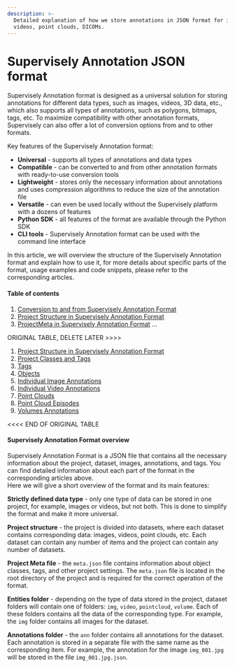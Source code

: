 ```yaml
---
description: >-
  Detailed explanation of how we store annotations in JSON format for images,
  videos, point clouds, DICOMs.
---
```


# Supervisely Annotation JSON format

Supervisely Annotation format is designed as a universal solution for storing annotations for different data types, such as images, videos, 3D data, etc., which also supports all types of annotations, such as polygons, bitmaps, tags, etc. To maximize compatibility with other annotation formats, Supervisely can also offer a lot of conversion options from and to other formats.<br>

Key features of the Supervisely Annotation format:
- **Universal** - supports all types of annotations and data types
- **Compatible** - can be converted to and from other annotation formats with ready-to-use conversion tools
- **Lightweight** - stores only the necessary information about annotations and uses compression algorithms to reduce the size of the annotation file
- **Versatile** - can even be used locally without the Supervisely platform with a dozens of features
- **Python SDK** - all features of the format are available through the Python SDK
- **CLI tools** - Supervisely Annotation format can be used with the command line interface

In this article, we will overview the structure of the Supervisely Annotation format and explain how to use it, for more details about specific parts of the format, usage examples and code snippets, please refer to the corresponding articles.

#### Table of contents
1. [Conversion to and from Supervisely Annotation Format](conversion.md)
2. [Project Structure in Supervisely Annotation Format](project-structure.md)
3. [ProjectMeta in Supervisely Annotation Format](project-meta.md)
...

ORIGINAL TABLE, DELETE LATER >>>>
1. [Project Structure in Supervisely Annotation Format](project-structure.md)
2. [Project Classes and Tags](project-classes-and-tags.md)
3. [Tags](tags.md)
4. [Objects](objects.md)
5. [Individual Image Annotations](individual-image-annotations.md)
6. [Individual Video Annotations](individual-video-annotations.md)
7. [Point Clouds](point-clouds.md)
7. [Point Cloud Episodes](point-cloud-episodes.md)
8. [Volumes Annotations](volumes-annotation.md)

<<<< END OF ORIGINAL TABLE

#### Supervisely Annotation Format overview

Supervisely Annotation Format is a JSON file that contains all the necessary information about the project, dataset, images, annotations, and tags. You can find detailed information about each part of the format in the corresponding articles above.<br>
Here we will give a short overview of the format and its main features:

**Strictly defined data type** - only one type of data can be stored in one project, for example, images or videos, but not both. This is done to simplify the format and make it more universal.

**Project structure** - the project is divided into datasets, where each dataset contains corresponding data: images, videos, point clouds, etc. Each dataset can contain any number of items and the project can contain any number of datasets.

**Project Meta file** - the `meta.json` file contains information about object classes, tags, and other project settings. The `meta.json` file is located in the root directory of the project and is required for the correct operation of the format.

**Entities folder** - depending on the type of data stored in the project, dataset folders will contain one of folders: `img`, `video`, `pointcloud`, `volume`. Each of these folders contains all the data of the corresponding type. For example, the `img` folder contains all images for the dataset.

**Annotations folder** - the `ann` folder contains all annotations for the dataset. Each annotation is stored in a separate file with the same name as the corresponding item. For example, the annotation for the image `img_001.jpg` will be stored in the file `img_001.jpg.json`.